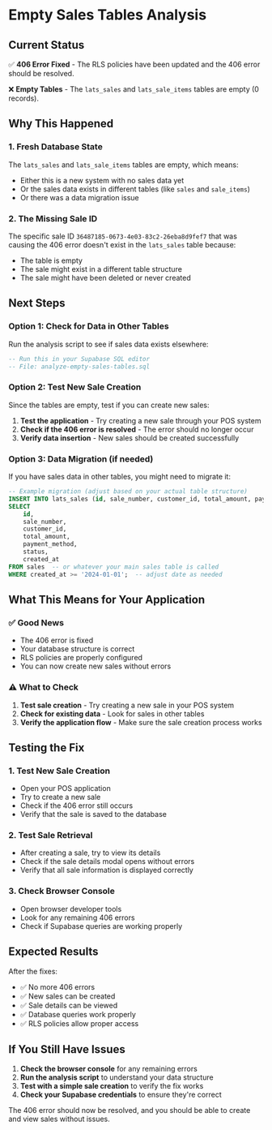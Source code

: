 # Empty Sales Tables Analysis

## Current Status
✅ **406 Error Fixed** - The RLS policies have been updated and the 406 error should be resolved.

❌ **Empty Tables** - The `lats_sales` and `lats_sale_items` tables are empty (0 records).

## Why This Happened

### 1. **Fresh Database State**
The `lats_sales` and `lats_sale_items` tables are empty, which means:
- Either this is a new system with no sales data yet
- Or the sales data exists in different tables (like `sales` and `sale_items`)
- Or there was a data migration issue

### 2. **The Missing Sale ID**
The specific sale ID `36487185-0673-4e03-83c2-26eba8d9fef7` that was causing the 406 error doesn't exist in the `lats_sales` table because:
- The table is empty
- The sale might exist in a different table structure
- The sale might have been deleted or never created

## Next Steps

### Option 1: Check for Data in Other Tables
Run the analysis script to see if sales data exists elsewhere:
```sql
-- Run this in your Supabase SQL editor
-- File: analyze-empty-sales-tables.sql
```

### Option 2: Test New Sale Creation
Since the tables are empty, test if you can create new sales:

1. **Test the application** - Try creating a new sale through your POS system
2. **Check if the 406 error is resolved** - The error should no longer occur
3. **Verify data insertion** - New sales should be created successfully

### Option 3: Data Migration (if needed)
If you have sales data in other tables, you might need to migrate it:

```sql
-- Example migration (adjust based on your actual table structure)
INSERT INTO lats_sales (id, sale_number, customer_id, total_amount, payment_method, status, created_at)
SELECT 
    id,
    sale_number,
    customer_id,
    total_amount,
    payment_method,
    status,
    created_at
FROM sales  -- or whatever your main sales table is called
WHERE created_at >= '2024-01-01';  -- adjust date as needed
```

## What This Means for Your Application

### ✅ **Good News**
- The 406 error is fixed
- Your database structure is correct
- RLS policies are properly configured
- You can now create new sales without errors

### ⚠️ **What to Check**
1. **Test sale creation** - Try creating a new sale in your POS system
2. **Check for existing data** - Look for sales in other tables
3. **Verify the application flow** - Make sure the sale creation process works

## Testing the Fix

### 1. **Test New Sale Creation**
- Open your POS application
- Try to create a new sale
- Check if the 406 error still occurs
- Verify that the sale is saved to the database

### 2. **Test Sale Retrieval**
- After creating a sale, try to view its details
- Check if the sale details modal opens without errors
- Verify that all sale information is displayed correctly

### 3. **Check Browser Console**
- Open browser developer tools
- Look for any remaining 406 errors
- Check if Supabase queries are working properly

## Expected Results

After the fixes:
- ✅ No more 406 errors
- ✅ New sales can be created
- ✅ Sale details can be viewed
- ✅ Database queries work properly
- ✅ RLS policies allow proper access

## If You Still Have Issues

1. **Check the browser console** for any remaining errors
2. **Run the analysis script** to understand your data structure
3. **Test with a simple sale creation** to verify the fix works
4. **Check your Supabase credentials** to ensure they're correct

The 406 error should now be resolved, and you should be able to create and view sales without issues.
